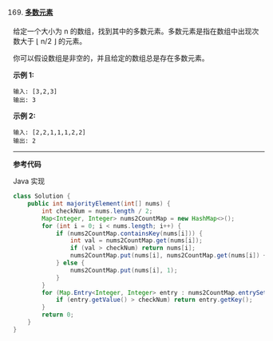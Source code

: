 169. #### [多数元素](https://leetcode-cn.com/problems/majority-element/)

给定一个大小为 n 的数组，找到其中的多数元素。多数元素是指在数组中出现次数大于 ⌊ n/2 ⌋ 的元素。

你可以假设数组是非空的，并且给定的数组总是存在多数元素。

**示例 1:**

```
输入: [3,2,3]
输出: 3
```

**示例 2:**

```
输入: [2,2,1,1,1,2,2]
输出: 2
```

------

**参考代码**

Java 实现

```java
class Solution {
    public int majorityElement(int[] nums) {
        int checkNum = nums.length / 2;
        Map<Integer, Integer> nums2CountMap = new HashMap<>();
        for (int i = 0; i < nums.length; i++) {
            if (nums2CountMap.containsKey(nums[i])) {
                int val = nums2CountMap.get(nums[i]);
                if (val > checkNum) return nums[i];
                nums2CountMap.put(nums[i], nums2CountMap.get(nums[i]) + 1);
            } else {
                nums2CountMap.put(nums[i], 1);
            }
        }
        for (Map.Entry<Integer, Integer> entry : nums2CountMap.entrySet()) {
            if (entry.getValue() > checkNum) return entry.getKey();
        }
        return 0;
    }
}
```